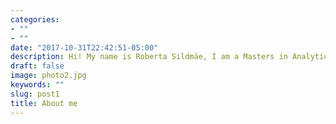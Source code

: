 ```yaml
---
categories:
- ""
- ""
date: "2017-10-31T22:42:51-05:00"
description: Hi! My name is Roberta Sildmäe, I am a Masters in Analytics and Management student at London Business School. I am passionate about the data driven approach to digital strategy and interested in pursuing management consulting. 
draft: false
image: photo2.jpg
keywords: ""
slug: post1
title: About me
---
```

